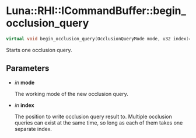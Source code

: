 # Luna::RHI::ICommandBuffer::begin_occlusion_query

```c++
virtual void begin_occlusion_query(OcclusionQueryMode mode, u32 index)=0
```

Starts one occlusion query. 



## Parameters
* *in* **mode**

    The working mode of the new occlusion query. 

* *in* **index**

    The position to write occlusion query result to. Multiple occlusion queries can exist at the same time, so long as each of them takes one separate index. 

